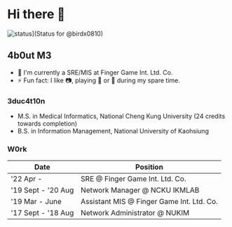 # Hi there 👋
<!--
**birdx0810/birdx0810** is a ✨ _special_ ✨ repository because its `README.md` (this file) appears on your GitHub profile.

Here are some ideas to get you started:

- 🔭 I’m currently working on ...
- 🌱 I’m currently learning ...
- 👯 I’m looking to collaborate on ...
- 🤔 I’m looking for help with ...
- 💬 Ask me about ...
- 📫 How to reach me: ...
- 😄 Pronouns: ...
- ⚡ Fun fact: ...
-->

![status](https://badge.stateful.com/birdx0810/status.svg)](Status for @birdx0810)

## 4b0ut M3
<!-- - 🔭 I’m currently working on Time Series GANs and Membership Inference Attacks. -->
- 🌱 I'm currently a SRE/MIS at Finger Game Int. Ltd. Co. 
- ⚡ Fun fact: I like 📷, playing 🏓 or 🎸 during my spare time.
<!-- 
- 📫 How to reach me: d9n13lt4n [at] gmail.com
- 🚩 Other accounts: 
  - [Kaggle](https://www.kaggle.com/d9n13lt4n)
  - [LeetCode](https://leetcode.com/d9n13lt4n)
 -->
 
### 3duc4t10n
- M.S. in Medical Informatics, National Cheng Kung University (24 credits towards completion)
- B.S. in Information Management, National University of Kaohsiung

### W0rk
| Date | Position |
| - | - |
| '22 Apr - | SRE @ Finger Game Int. Ltd. Co. |
| '19 Sept - '20 Aug | Network Manager @ NCKU IKMLAB |
| '19 Mar - June | Assistant MIS @ Finger Game Int. Ltd. Co. |
| '17 Sept - '18 Aug | Network Administrator @ NUKIM |
